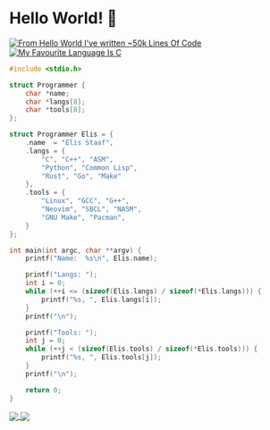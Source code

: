 # Hello World! 👋

[![From Hello World I've written ~50k Lines Of Code](https://img.shields.io/badge/From%20Hello%20World%20I've%20Written%20-~50k%20Lines%20Of%20Code-blue)](/)
[![My Favourite Language Is C](https://img.shields.io/badge/My%20Favourite%20Language%20Is-C-lightgray?logo=c)](/)

```c
#include <stdio.h>

struct Programmer {
    char *name;
    char *langs[8];
    char *tools[8];
};

struct Programmer Elis = {
    .name  = "Elis Staaf",
    .langs = {
        "C", "C++", "ASM",
        "Python", "Common Lisp",
        "Rust", "Go", "Make"
    },
    .tools = {
        "Linux", "GCC", "G++",
        "Neovim", "SBCL", "NASM",
        "GNU Make", "Pacman",
    }
};

int main(int argc, char **argv) {
    printf("Name:  %s\n", Elis.name);

    printf("Langs: ");
    int i = 0;
    while (++i <= (sizeof(Elis.langs) / sizeof(*Elis.langs))) {
        printf("%s, ", Elis.langs[i]);
    }
    printf("\n");

    printf("Tools: ");
    int j = 0;
    while (++j < (sizeof(Elis.tools) / sizeof(*Elis.tools))) {
        printf("%s, ", Elis.tools[j]);
    }
    printf("\n");

    return 0;
}
```

<a href="">
  <img align="center" src="https://github-readme-stats.vercel.app/api?username=ElisStaaf&theme=nord&border_radius=0&show_icons=true&layout=compact&bg_color=12151f&title_color=ffffff&icon_color=3780e8&text_color=ffffff&border_color=33366200" />
</a>
<a href="">
  <img align="center" src="https://github-readme-stats.vercel.app/api/top-langs?username=ElisStaaf&theme=nord&layout=compact&border_radius=0&bg_color=12151f&title_color=ffffff&icon_color=3780e8&text_color=ffffff&border_color=33366200" />
</a>
<br><p></p>
